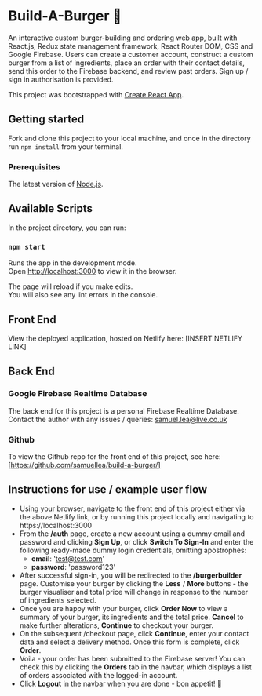 # Build-A-Burger 🍔 

An interactive custom burger-building and ordering web app, built with React.js, Redux state management framework, React Router DOM, CSS and Google Firebase. Users can create a customer account,
construct a custom burger from a list of ingredients, place an order with their contact details, send this order to the Firebase backend, and review past orders. Sign up / sign in authorisation is provided.

This project was bootstrapped with [Create React App](https://github.com/facebook/create-react-app).

## Getting started

Fork and clone this project to your local machine, and once in the directory run `npm install` from your terminal.

### Prerequisites

The latest version of [Node.js](https://nodejs.org/).

## Available Scripts

In the project directory, you can run:

### `npm start`

Runs the app in the development mode.<br>
Open [http://localhost:3000](http://localhost:3000) to view it in the browser.

The page will reload if you make edits.<br>
You will also see any lint errors in the console.

## Front End

View the deployed application, hosted on Netlify here: [INSERT NETLIFY LINK]

## Back End

### Google Firebase Realtime Database

The back end for this project is a personal Firebase Realtime Database. Contact the author with any issues / queries: samuel.lea@live.co.uk

### Github

To view the Github repo for the front end of this project, see here: [https://github.com/samuellea/build-a-burger/]

## Instructions for use / example user flow

* Using your browser, navigate to the front end of this project either via the above Netlify link, or by running this project locally and navigating to https://localhost:3000
* From the **/auth** page, create a new account using a dummy email and password and clicking **Sign Up**, or click **Switch To Sign-In** and enter the following ready-made dummy login credentials, omitting apostrophes:
  - **email**: 'test@test.com'
  - **password**: 'password123'
* After successful sign-in, you will be redirected to the **/burgerbuilder** page. Customise your burger by clicking the **Less** / **More** buttons - the burger visualiser and total price will change in response to the number of ingredients selected.
* Once you are happy with your burger, click **Order Now** to view a summary of your burger, its ingredients and the total price. **Cancel** to make further alterations, **Continue** to checkout your burger.
* On the subsequent /checkout page, click **Continue**, enter your contact data and select a delivery method. Once this form is complete, click **Order**.
* Voila - your order has been submitted to the Firebase server! You can check this by clicking the **Orders** tab in the navbar, which displays a list of orders associated with the logged-in account.
* Click **Logout** in the navbar when you are done - bon appetit! 🍔